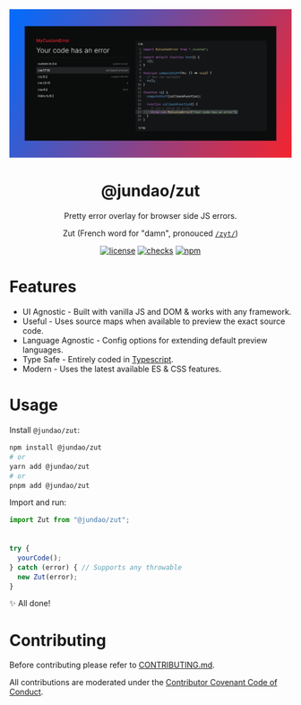<div align="center">
  <img width="900" src="https://github.com/jundaoapp/zut/blob/main/.github/zut-banner.png?raw=true" alt="Jundao Zut banner">
</div>

<h1 align="center">@jundao/zut</h1>

<div align="center">

  Pretty error overlay for browser side JS errors.

  Zut (French word for "damn", pronouced [`/zyt/`](https://s3-eu-west-1.amazonaws.com/com.idmgroup.lab.sounds.prod/fr/a/8/c/a8cd54ec3d9cdf563b4c3558ee28e4ee.mp3))

  [![license](https://img.shields.io/badge/license-MIT-1890ff.svg)](https://github.com/jundaoapp/zut/blob/main/LICENSE)
  [![checks](https://img.shields.io/github/checks-status/jundaoapp/zut/main)](https://github.com/jundaoapp/zut/actions)
  [![npm](https://img.shields.io/npm/v/@jundao/zut)](https://www.npmjs.com/package/@jundao/zut)

</div>

# Features
* UI Agnostic - Built with vanilla JS and DOM & works with any framework.
* Useful - Uses source maps when available to preview the exact source code.
* Language Agnostic - Config options for extending default preview languages.
* Type Safe - Entirely coded in [Typescript](https://www.typescriptlang.org/).
* Modern - Uses the latest available ES & CSS features.

# Usage
Install `@jundao/zut`:
```bash
npm install @jundao/zut
# or
yarn add @jundao/zut
# or
pnpm add @jundao/zut
```

Import and run:
```ts
import Zut from "@jundao/zut";


try {
  yourCode();
} catch (error) { // Supports any throwable
  new Zut(error);
}
```
:sparkles: All done!

# Contributing
Before contributing please refer to [CONTRIBUTING.md](./CONTRIBUTING.md).

All contributions are moderated under the [Contributor Covenant Code of Conduct](./CODE_OF_CONDUCT.md).